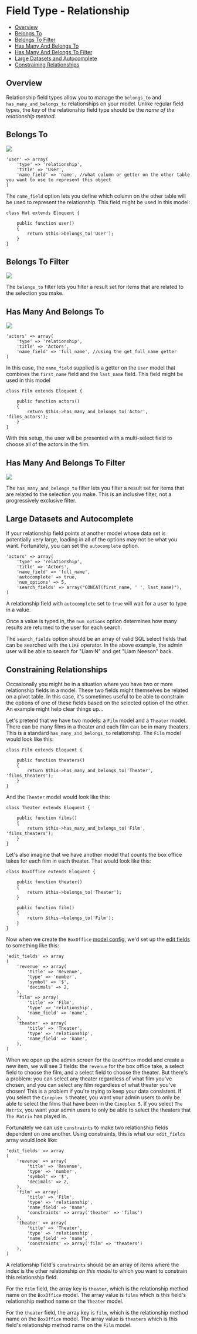 # Field Type - Relationship

- [Overview](#overview)
- [Belongs To](#belongs-to)
- [Belongs To Filter](#belongs-to-filter)
- [Has Many And Belongs To](#has-many-and-belongs-to)
- [Has Many And Belongs To Filter](#has-many-and-belongs-to-filter)
- [Large Datasets and Autocomplete](#large-datasets-and-autocomplete)
- [Constraining Relationships](#constraining-relationships)

<a name="overview"></a>
## Overview

Relationship field types allow you to manage the `belongs_to` and `has_many_and_belongs_to` relationships on your model. Unlike regular field types, the *key* of the relationship field type should be the *name of the relationship method*.

<a name="belongs-to"></a>
## Belongs To

<img src="https://raw.github.com/FrozenNode/Laravel-Administrator/3.0.0/examples/images/field-type-relation-single.png" />

	'user' => array(
		'type' => 'relationship',
		'title' => 'User',
		'name_field' => 'name', //what column or getter on the other table you want to use to represent this object
	)

The `name_field` option lets you define which column on the other table will be used to represent the relationship. This field might be used in this model:

	class Hat extends Eloquent {

		public function user()
		{
			return $this->belongs_to('User');
		}
	}

<a name="belongs-to-filter"></a>
## Belongs To Filter

<img src="https://raw.github.com/FrozenNode/Laravel-Administrator/3.0.0/examples/images/field-type-relation-single-filter.png" />

The `belongs_to` filter lets you filter a result set for items that are related to the selection you make.

<a name="has-many-and-belongs-to"></a>
## Has Many And Belongs To

<img src="https://raw.github.com/FrozenNode/Laravel-Administrator/3.0.0/examples/images/field-type-relation-multi.png" />

	'actors' => array(
		'type' => 'relationship',
		'title' => 'Actors',
		'name_field' => 'full_name', //using the get_full_name getter
	)

In this case, the `name_field` supplied is a getter on the `User` model that combines the `first_name` field and the `last_name` field. This field might be used in this model

	class Film extends Eloquent {

		public function actors()
		{
			return $this->has_many_and_belongs_to('Actor', 'films_actors');
		}
	}

With this setup, the user will be presented with a multi-select field to choose all of the actors in the film.

<a name="has-many-and-belongs-to-filter"></a>
## Has Many And Belongs To Filter

<img src="https://raw.github.com/FrozenNode/Laravel-Administrator/3.0.0/examples/images/field-type-relation-multi-filter.png" />

The `has_many_and_belongs_to` filter lets you filter a result set for items that are related to the selection you make. This is an inclusive filter, not a progressively exclusive filter.

<a name="large-datasets-and-autocomplete"></a>
## Large Datasets and Autocomplete

If your relationship field points at another model whose data set is potentially very large, loading in all of the options may not be what you want. Fortunately, you can set the `autocomplete` option.

	'actors' => array(
		'type' => 'relationship',
		'title' => 'Actors',
		'name_field' => 'full_name',
		'autocomplete' => true,
		'num_options' => 5,
		'search_fields' => array("CONCAT(first_name, ' ', last_name)"),
	)

A relationship field with `autocomplete` set to `true` will wait for a user to type in a value.

Once a value is typed in, the `num_options` option determines how many results are returned to the user for each search.

The `search_fields` option should be an array of valid SQL select fields that can be searched with the `LIKE` operator. In the above example, the admin user will be able to search for "Liam N" and get "Liam Neeson" back.

<a name="constraining-relationships"></a>
## Constraining Relationships

Occasionally you might be in a situation where you have two or more relationship fields in a model. These two fields might themselves be related on a pivot table. In this case, it's sometimes useful to be able to constrain the options of one of these fields based on the selected option of the other. An example might help clear things up...

Let's pretend that we have two models: a `Film` model and a `Theater` model. There can be many films in a theater and each film can be in many theaters. This is a standard `has_many_and_belongs_to` relationship. The `Film` model would look like this:

	class Film extends Eloquent {

		public function theaters()
		{
			return $this->has_many_and_belongs_to('Theater', 'films_theaters');
		}
	}

And the `Theater` model would look like this:

	class Theater extends Eloquent {

		public function films()
		{
			return $this->has_many_and_belongs_to('Film', 'films_theaters');
		}
	}

Let's also imagine that we have another model that counts the box office takes for each film in each theater. That would look like this:

	class BoxOffice extends Eloquent {

		public function theater()
		{
			return $this->belongs_to('Theater');
		}

		public function film()
		{
			return $this->belongs_to('Film');
		}
	}

Now when we create the `BoxOffice` [model config](/docs/model-configuration), we'd set up the [edit fields](/docs/fields) to something like this:

	'edit_fields' => array
	(
		'revenue' => array(
			'title' => 'Revenue',
			'type' => 'number',
			'symbol' => '$',
			'decimals' => 2,
		),
		'film' => array(
			'title' => 'Film',
			'type' => 'relationship',
			'name_field' => 'name',
		),
		'theater' => array(
			'title' => 'Theater',
			'type' => 'relationship',
			'name_field' => 'name',
		),
	)

When we open up the admin screen for the `BoxOffice` model and create a new item, we will see 3 fields: the `revenue` for the box office take, a select field to choose the film, and a select field to choose the theater. But there's a problem: you can select any theater regardless of what film you've chosen, and you can select any film regardless of what theater you've chosen! This is a problem if you're trying to keep your data consistent. If you select the `Cineplex 5` theater, you want your admin users to only be able to select the films that have been in the `Cineplex 5`. If you select `The Matrix`, you want your admin users to only be able to select the theaters that `The Matrix` has played in.

Fortunately we can use `constraints` to make two relationship fields dependent on one another. Using constraints, this is what our `edit_fields` array would look like:

	'edit_fields' => array
	(
		'revenue' => array(
			'title' => 'Revenue',
			'type' => 'number',
			'symbol' => '$',
			'decimals' => 2,
		),
		'film' => array(
			'title' => 'Film',
			'type' => 'relationship',
			'name_field' => 'name',
			'constraints' => array('theater' => 'films')
		),
		'theater' => array(
			'title' => 'Theater',
			'type' => 'relationship',
			'name_field' => 'name',
			'constraints' => array('film' => 'theaters')
		),
	)

A relationship field's `constraints` should be an array of items where the index is the other relationship *on this model* to which you want to constrain this relationship field.

For the `film` field, the array key is `theater`, which is the relationship method name on the `BoxOffice` model. The array value is `films` which is this field's relationship method name on the `Theater` model.

For the `theater` field, the array key is `film`, which is the relationship method name on the `BoxOffice` model. The array value is `theaters` which is this field's relationship method name on the `Film` model.